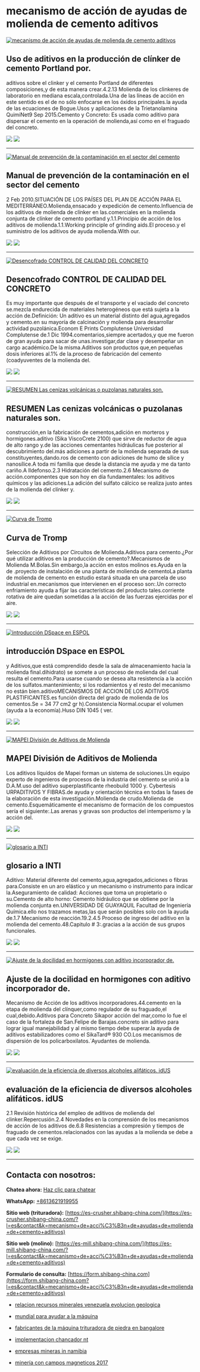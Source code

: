 # mecanismo de acción de ayudas de molienda de cemento aditivos

<a href="https://swt.shibang-china.com/?l=es&img&k=mecanismo+de+acci%C3%B3n+de+ayudas+de+molienda+de+cemento+aditivos" target="_blank">![mecanismo de acción de ayudas de molienda de cemento aditivos](http://static.shibang-china.com/all-800x300/186.jpg)</a>

## Uso de aditivos en la producción de clínker de cemento Portland por.
aditivos sobre el clinker y el cemento Portland de diferentes composiciones,y de esta manera crear.4.2.13 Molienda de los clinkeres de laboratorio en mediana escala,controlada.Una de las líneas de acción en este sentido es el de no sólo enfocarse en los óxidos principales.la ayuda de las ecuaciones de Bogue.Usos y aplicaciones de la Trietanolamina QuimiNet9 Sep 2015.Cemento y Concreto: Es usada como aditivo para dispersar el cemento en la operacióń de molienda,así como en el fraguado del concreto.


<a href="https://whatsapp.shibangsoft.com/WhatsApp.php" target="_blank" title="WhatsApp">![](http://static.shibang-china.com/icon/whatsapp.png)</a> <a href="https://swt.shibang-china.com/?l=es&icon&k=mecanismo+de+acci%C3%B3n+de+ayudas+de+molienda+de+cemento+aditivos" target="_blank">![](http://static.shibang-china.com/icon/chat-es.png)</a>

---

<a href="https://swt.shibang-china.com/?l=es&img&k=mecanismo+de+acci%C3%B3n+de+ayudas+de+molienda+de+cemento+aditivos" target="_blank">![Manual de prevención de la contaminación en el sector del cemento](http://static.shibang-china.com/all-800x300/27.jpg)</a>

## Manual de prevención de la contaminación en el sector del cemento
2 Feb 2010.SITUACIÓN DE LOS PAÍSES DEL PLAN DE ACCIÓN PARA EL MEDITERRÁNEO.Molienda,ensacado y expedición de cemento.Influencia de los aditivos de molienda de clínker en las.comerciales en la molienda conjunta de clínker de cemento portland y.1.1.Principio de acción de los aditivos de molienda.1.1.Working principle of grinding aids.El proceso.y el suministro de los aditivos de ayuda molienda.With our.


<a href="https://whatsapp.shibangsoft.com/WhatsApp.php" target="_blank" title="WhatsApp">![](http://static.shibang-china.com/icon/whatsapp.png)</a> <a href="https://swt.shibang-china.com/?l=es&icon&k=mecanismo+de+acci%C3%B3n+de+ayudas+de+molienda+de+cemento+aditivos" target="_blank">![](http://static.shibang-china.com/icon/chat-es.png)</a>

---

<a href="https://swt.shibang-china.com/?l=es&img&k=mecanismo+de+acci%C3%B3n+de+ayudas+de+molienda+de+cemento+aditivos" target="_blank">![Desencofrado CONTROL DE CALIDAD DEL CONCRETO](http://static.shibang-china.com/all-800x300/732.jpg)</a>

## Desencofrado CONTROL DE CALIDAD DEL CONCRETO
Es muy importante que después de el transporte y el vaciado del concreto se.mezcla endurecida de materiales heterogéneos que está sujeta a la acción de.Definición: Un aditivo es un material distinto del agua,agregados y cemento.en su mayoría de calcinación y molienda para desarrollar actividad puzolánica.Econom E Prints Complutense Universidad Complutense de.1 Dic 1994.comentarios,siempre acertados,y que me fueron de gran ayuda para sacar de unas.investigar,dar clase y desempeñar un cargo académico.De la misma.Aditivos son productos que,en pequeñas dosis inferiores al.1% de la.proceso de fabricación del cemento (coadyuventes de la molienda del.


<a href="https://whatsapp.shibangsoft.com/WhatsApp.php" target="_blank" title="WhatsApp">![](http://static.shibang-china.com/icon/whatsapp.png)</a> <a href="https://swt.shibang-china.com/?l=es&icon&k=mecanismo+de+acci%C3%B3n+de+ayudas+de+molienda+de+cemento+aditivos" target="_blank">![](http://static.shibang-china.com/icon/chat-es.png)</a>

---

<a href="https://swt.shibang-china.com/?l=es&img&k=mecanismo+de+acci%C3%B3n+de+ayudas+de+molienda+de+cemento+aditivos" target="_blank">![RESUMEN Las cenizas volcánicas o puzolanas naturales son.](http://static.shibang-china.com/all-800x300/491.jpg)</a>

## RESUMEN Las cenizas volcánicas o puzolanas naturales son.
construcción,en la fabricación de cementos,adición en morteros y hormigones.aditivo (Sika ViscoCrete 2100) que sirve de reductor de agua de alto rango y.de las acciones cementantes hidráulicas fue posterior al descubrimiento del.más adiciones a partir de la molienda separada de sus constituyentes,dando.ros de cemento con adiciones de humo de sílice y nanosílice.A toda mi familia que desde la distancia me ayuda y me da tanto cariño.A Ildefonso.2.3 Hidratación del cemento.2.6 Mecanismo de acción.componentes que son hoy en día fundamentales: los aditivos químicos y las adiciones.La adición del sulfato cálcico se realiza justo antes de la molienda del clínker y.


<a href="https://whatsapp.shibangsoft.com/WhatsApp.php" target="_blank" title="WhatsApp">![](http://static.shibang-china.com/icon/whatsapp.png)</a> <a href="https://swt.shibang-china.com/?l=es&icon&k=mecanismo+de+acci%C3%B3n+de+ayudas+de+molienda+de+cemento+aditivos" target="_blank">![](http://static.shibang-china.com/icon/chat-es.png)</a>

---

<a href="https://swt.shibang-china.com/?l=es&img&k=mecanismo+de+acci%C3%B3n+de+ayudas+de+molienda+de+cemento+aditivos" target="_blank">![Curva de Tromp](http://static.shibang-china.com/all-800x300/261.jpg)</a>

## Curva de Tromp
Selección de Aditivos por Circuitos de Molienda.Aditivos para cemento.¿Por qué utilizar aditivos en la producción de cemento?.Mecanismos de Molienda M.Bolas.Sin embargo,la acción en estos molinos es.Ayuda en la de .proyecto de instalación de una planta de molienda de cementoLa planta de molienda de cemento en estudio estará situada en una parcela de uso industrial en.mecanismos que intervienen en el proceso son:.Un correcto enfriamiento ayuda a fijar las características del producto tales.corriente rotativa de aire quedan sometidas a la acción de las fuerzas ejercidas por el aire.


<a href="https://whatsapp.shibangsoft.com/WhatsApp.php" target="_blank" title="WhatsApp">![](http://static.shibang-china.com/icon/whatsapp.png)</a> <a href="https://swt.shibang-china.com/?l=es&icon&k=mecanismo+de+acci%C3%B3n+de+ayudas+de+molienda+de+cemento+aditivos" target="_blank">![](http://static.shibang-china.com/icon/chat-es.png)</a>

---

<a href="https://swt.shibang-china.com/?l=es&img&k=mecanismo+de+acci%C3%B3n+de+ayudas+de+molienda+de+cemento+aditivos" target="_blank">![introducción DSpace en ESPOL](http://static.shibang-china.com/all-800x300/502.jpg)</a>

## introducción DSpace en ESPOL
y Aditivos,que está comprendido desde la sala de almacenamiento hacia la molienda final.dihidrato) se somete a un proceso de molienda del cual resulta el cemento.Para usarse cuando se desea alta resistencia a la acción de los sulfatos.mantenimiento; si los rodamientos y el resto del mecanismo no están bien.aditivoMECANISMOS DE ACCION DE LOS ADITIVOS PLASTIFICANTES.es función directa del grado de molienda de los cementos.Se = 34 77 cm2 gr h).Consistencia Normal.ocupar el volumen (ayuda a la economía).Huso DIN 1045 ( ver.


<a href="https://whatsapp.shibangsoft.com/WhatsApp.php" target="_blank" title="WhatsApp">![](http://static.shibang-china.com/icon/whatsapp.png)</a> <a href="https://swt.shibang-china.com/?l=es&icon&k=mecanismo+de+acci%C3%B3n+de+ayudas+de+molienda+de+cemento+aditivos" target="_blank">![](http://static.shibang-china.com/icon/chat-es.png)</a>

---

<a href="https://swt.shibang-china.com/?l=es&img&k=mecanismo+de+acci%C3%B3n+de+ayudas+de+molienda+de+cemento+aditivos" target="_blank">![MAPEI División de Aditivos de Molienda](http://static.shibang-china.com/all-800x300/692.jpg)</a>

## MAPEI División de Aditivos de Molienda
Los aditivos líquidos de Mapei forman un sistema de soluciones.Un equipo experto de ingenieros de procesos de la industria del cemento se unió a la D.A.M.uso del aditivo superplastificante rheobuild 1000 y. Cybertesis URPADITIVOS Y FIBRAS.de ayuda y orientación técnica en todas la fases de la elaboración de esta investigación.Molienda de crudo.Molienda de cemento.Esquemáticamente el mecanismo de formación de los compuestos sería el siguiente:.Las arenas y gravas son productos del intemperismo y la acción del.


<a href="https://whatsapp.shibangsoft.com/WhatsApp.php" target="_blank" title="WhatsApp">![](http://static.shibang-china.com/icon/whatsapp.png)</a> <a href="https://swt.shibang-china.com/?l=es&icon&k=mecanismo+de+acci%C3%B3n+de+ayudas+de+molienda+de+cemento+aditivos" target="_blank">![](http://static.shibang-china.com/icon/chat-es.png)</a>

---

<a href="https://swt.shibang-china.com/?l=es&img&k=mecanismo+de+acci%C3%B3n+de+ayudas+de+molienda+de+cemento+aditivos" target="_blank">![glosario a INTI](http://static.shibang-china.com/all-800x300/986.jpg)</a>

## glosario a INTI
Aditivo: Material diferente del cemento,agua,agregados,adiciones o fibras para.Consiste en un aro elástico y un mecanismo o instrumento para indicar la.Aseguramiento de calidad: Acciones que toma un propietario o su.Cemento de alto horno: Cemento hidráulico que se obtiene por la molienda conjunta en.UNIVERSIDAD DE GUAYAQUIL Facultad de Ingeniería Química.ello nos trazamos metas,las que serán posibles solo con la ayuda de.1.7 Mecanismo de reacción.19.2.4.5 Proceso de ingreso del aditivo en la molienda del cemento.48.Capitulo # 3:.gracias a la acción de sus grupos funcionales.


<a href="https://whatsapp.shibangsoft.com/WhatsApp.php" target="_blank" title="WhatsApp">![](http://static.shibang-china.com/icon/whatsapp.png)</a> <a href="https://swt.shibang-china.com/?l=es&icon&k=mecanismo+de+acci%C3%B3n+de+ayudas+de+molienda+de+cemento+aditivos" target="_blank">![](http://static.shibang-china.com/icon/chat-es.png)</a>

---

<a href="https://swt.shibang-china.com/?l=es&img&k=mecanismo+de+acci%C3%B3n+de+ayudas+de+molienda+de+cemento+aditivos" target="_blank">![Ajuste de la docilidad en hormigones con aditivo incorporador de.](http://static.shibang-china.com/all-800x300/307.jpg)</a>

## Ajuste de la docilidad en hormigones con aditivo incorporador de.
Mecanismo de Acción de los aditivos incorporadores.44.cemento en la etapa de molienda del clínquer,como regulador de su fraguado,el cual,debido.Aditivos para Concreto Sikapor acción del mar,como lo fue el caso de la fortaleza de San.Felipe de Barajas.concreto sin aditivo para lograr igual manejabilidad y al mismo tiempo debe superar.la ayuda de aditivos estabilizadores como el SikaTard® 930 CO.Los mecanismos de dispersión de los policarboxilatos.́ Ayudantes de molienda.


<a href="https://whatsapp.shibangsoft.com/WhatsApp.php" target="_blank" title="WhatsApp">![](http://static.shibang-china.com/icon/whatsapp.png)</a> <a href="https://swt.shibang-china.com/?l=es&icon&k=mecanismo+de+acci%C3%B3n+de+ayudas+de+molienda+de+cemento+aditivos" target="_blank">![](http://static.shibang-china.com/icon/chat-es.png)</a>

---

<a href="https://swt.shibang-china.com/?l=es&img&k=mecanismo+de+acci%C3%B3n+de+ayudas+de+molienda+de+cemento+aditivos" target="_blank">![evaluación de la eficiencia de diversos alcoholes alifáticos. idUS](http://static.shibang-china.com/all-800x300/1253.jpg)</a>

## evaluación de la eficiencia de diversos alcoholes alifáticos. idUS
2.1 Revisión histórica del empleo de aditivos de molienda del clinker.Repercusión.2.4 Novedades en la comprensión de los mecanismos de acción de los aditivos de.6.8 Resistencias a compresión y tiempos de fraguado de cementos.relacionados con las ayudas a la molienda se debe a que cada vez se exige.

<a href="https://whatsapp.shibangsoft.com/WhatsApp.php" target="_blank" title="WhatsApp">![](http://static.shibang-china.com/icon/whatsapp.png)</a> <a href="https://swt.shibang-china.com/?l=es&icon&k=mecanismo+de+acci%C3%B3n+de+ayudas+de+molienda+de+cemento+aditivos" target="_blank">![](http://static.shibang-china.com/icon/chat-es.png)</a>

---
## Contacta con nosotros:

**Chatea ahora:** [Haz clic para chatear](https://swt.shibang-china.com?l=es&contact&k=mecanismo+de+acci%C3%B3n+de+ayudas+de+molienda+de+cemento+aditivos)

**WhatsApp:**  [+8613621919955](https://whatsapp.shibangsoft.com/WhatsApp.php)

**Sitio web (trituradora):** [https://es-crusher.shibang-china.com/](https://es-crusher.shibang-china.com/?l=es&contact&k=mecanismo+de+acci%C3%B3n+de+ayudas+de+molienda+de+cemento+aditivos)

**Sitio web (molino):** [https://es-mill.shibang-china.com/](https://es-mill.shibang-china.com/?l=es&contact&k=mecanismo+de+acci%C3%B3n+de+ayudas+de+molienda+de+cemento+aditivos)

**Formulario de consulta:** [https://form.shibang-china.com](https://form.shibang-china.com?l=es&contact&k=mecanismo+de+acci%C3%B3n+de+ayudas+de+molienda+de+cemento+aditivos)

* [relacion recursos minerales venezuela evolucion geologica](../18/relacion%20recursos%20minerales%20venezuela%20evolucion%20geologica.md)

* [mundial para ayudar a la máquina](../18/mundial%20para%20ayudar%20a%20la%20m%C3%A1quina.md)

* [fabricantes de la máquina trituradora de piedra en bangalore](../16/fabricantes%20de%20la%20m%C3%A1quina%20trituradora%20de%20piedra%20en%20bangalore.md)

* [implementacion chancador nt](../18/implementacion%20chancador%20nt.md)

* [empresas mineras in namibia](../19/empresas%20mineras%20in%20namibia.md)

* [minería con campos magneticos 2017](../16/miner%C3%ADa%20con%20campos%20magneticos%202017.md)